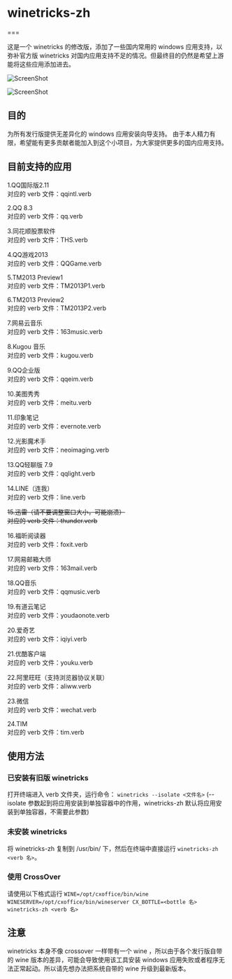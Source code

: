 # winetricks-zh #
===

这是一个 winetricks 的修改版，添加了一些国内常用的 windows 应用支持，以弥补官方版 winetricks 对国内应用支持不足的情况。但最终目的仍然是希望上游能将这些应用添加进去。

![ScreenShot](http://ww4.sinaimg.cn/mw1024/ed7abe25gw1epeqzdqo30j20s40ex0tz.jpg)

![ScreenShot](http://ww3.sinaimg.cn/mw1024/ed7abe25gw1epeqzeyyslj20s40exabf.jpg)

## 目的 ##

为所有发行版提供无差异化的 windows 应用安装向导支持。
由于本人精力有限，希望能有更多贡献者能加入到这个小项目，为大家提供更多的国内应用支持。

## 目前支持的应用 ##

1.QQ国际版2.11  
对应的 verb 文件：qqintl.verb

2.QQ 8.3  
对应的 verb 文件：qq.verb

3.同花顺股票软件  
对应的 verb 文件：THS.verb

4.QQ游戏2013  
对应的 verb 文件：QQGame.verb

5.TM2013 Preview1  
对应的 verb 文件：TM2013P1.verb

6.TM2013 Preview2  
对应的 verb 文件：TM2013P2.verb

7.网易云音乐  
对应的 verb 文件：163music.verb

8.Kugou 音乐  
对应的 verb 文件：kugou.verb

9.QQ企业版  
对应的 verb 文件：qqeim.verb

10.美图秀秀  
对应的 verb 文件：meitu.verb

11.印象笔记  
对应的 verb 文件：evernote.verb

12.光影魔术手  
对应的 verb 文件：neoimaging.verb

13.QQ轻聊版 7.9  
对应的 verb 文件：qqlight.verb

14.LINE（连我）  
对应的 verb 文件：line.verb

~~15.迅雷（请不要调整窗口大小，可能崩溃）~~  
~~对应的 verb 文件：thunder.verb~~

16.福昕阅读器  
对应的 verb 文件：foxit.verb

17.网易邮箱大师  
对应的 verb 文件：163mail.verb

18.QQ音乐  
对应的 verb 文件：qqmusic.verb

19.有道云笔记  
对应的 verb 文件：youdaonote.verb

20.爱奇艺  
对应的 verb 文件：iqiyi.verb

21.优酷客户端  
对应的 verb 文件：youku.verb

22.阿里旺旺（支持浏览器协议关联）  
对应的 verb 文件：aliww.verb

23.微信  
对应的 verb 文件：wechat.verb

24.TIM  
对应的 verb 文件：tim.verb

## 使用方法 ##

### 已安装有旧版 winetricks ###

打开终端进入 verb 文件夹，运行命令： `winetricks --isolate <文件名>` (--isolate 参数起到将应用安装到单独容器中的作用，winetricks-zh 默认将应用安装到单独容器，不需要此参数)

### 未安装 winetricks ###

将 winetricks-zh 复制到 /usr/bin/ 下，然后在终端中直接运行 `winetricks-zh <verb 名>`。

### 使用 CrossOver ###

请使用以下格式运行
`WINE=/opt/cxoffice/bin/wine WINESERVER=/opt/cxoffice/bin/wineserver CX_BOTTLE=<bottle 名> winetricks-zh <verb 名>`

## 注意 ##

winetricks 本身不像 crossover 一样带有一个 wine ，所以由于各个发行版自带的 wine 版本的差异，可能会导致使用该工具安装 windows 应用失败或者程序无法正常起动。所以请先想办法把系统自带的 wine 升级到最新版本。
